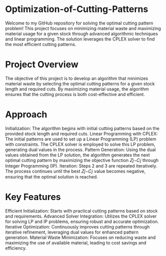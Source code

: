 # Optimization-of-Cutting-Patterns
Welcome to my GitHub repository for solving the optimal cutting pattern problem! This project focuses on minimizing material waste and maximizing material usage for a given stock through advanced algorithmic techniques and linear programming. The solution leverages the CPLEX solver to find the most efficient cutting patterns.

# Project Overview
The objective of this project is to develop an algorithm that minimizes material waste by selecting the optimal cutting patterns for a given stock length and required cuts. By maximizing material usage, the algorithm ensures that the cutting process is both cost-effective and efficient.

# Approach
Initialization: The algorithm begins with initial cutting patterns based on the provided stock length and required cuts.
Linear Programming with CPLEX: The initial patterns are used to set up a Linear Programming (LP) problem with constraints. The CPLEX solver is employed to solve this LP problem, generating dual values in the process.
Pattern Generation: Using the dual values obtained from the LP solution, the algorithm generates the next optimal cutting pattern by maximizing the objective function 
𝑍𝑗−𝐶𝑗 through Integer Programming (IP).
Iteration: Steps 2 and 3 are repeated iteratively. The process continues until the best 
𝑍𝑗−𝐶𝑗 value becomes negative, ensuring that the optimal solution is reached.

# Key Features
Efficient Initialization: Starts with practical cutting patterns based on stock and requirements.
Advanced Solver Integration: Utilizes the CPLEX solver for solving LP and IP problems, ensuring robust and accurate optimization.
Iterative Optimization: Continuously improves cutting patterns through iterative refinement, leveraging dual values for enhanced pattern generation.
Material Waste Minimization: Focuses on reducing waste and maximizing the use of available material, leading to cost savings and efficiency.
